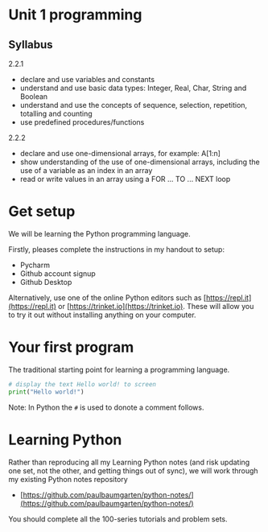 # Unit 1 programming

## Syllabus

2.2.1

* declare and use variables and constants
* understand and use basic data types: Integer, Real, Char, String and Boolean
* understand and use the concepts of sequence, selection, repetition, totalling and counting
* use predefined procedures/functions

2.2.2

* declare and use one-dimensional arrays, for example: A[1:n]
* show understanding of the use of one-dimensional arrays, including the use of a variable as an index in an array
* read or write values in an array using a FOR ... TO ... NEXT loop

# Get setup

We will be learning the Python programming language.

Firstly, pleases complete the instructions in my handout to setup:

* Pycharm
* Github account signup
* Github Desktop

Alternatively, use one of the online Python editors such as [https://repl.it](https://repl.it) or [https://trinket.io](https://trinket.io). These will allow you to try it out without installing anything on your computer.


# Your first program

The traditional starting point for learning a programming language.

```python
# display the text Hello world! to screen
print("Hello world!")
```

Note: In Python the `#` is used to donote a comment follows.

# Learning Python

Rather than reproducing all my Learning Python notes (and risk updating one set, not the other, and getting things out of sync),  we will work through my existing Python notes repository

* [https://github.com/paulbaumgarten/python-notes/](https://github.com/paulbaumgarten/python-notes/)

You should complete all the 100-series tutorials and problem sets.

